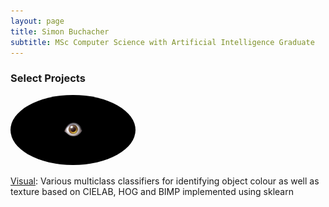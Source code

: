 ```yaml
---
layout: page
title: Simon Buchacher
subtitle: MSc Computer Science with Artificial Intelligence Graduate
---
```


### Select Projects

<img src="/assets/img/visual.png" alt="visual" style="width: 200px; border-radius: 100%; clip: rect(0px,50px,100px,0px);"/>

[Visual](https://github.com/buchacher/visual): Various multiclass classifiers for identifying object colour as well as texture based on CIELAB, HOG and BIMP implemented using sklearn
